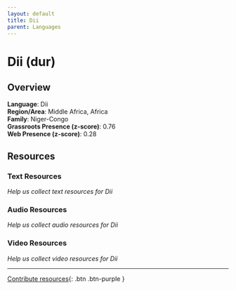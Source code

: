 ```yaml
---
layout: default
title: Dii
parent: Languages
---
```


# Dii (dur)

## Overview

**Language**: Dii  
**Region/Area**: Middle Africa, Africa  
**Family**: Niger-Congo  
**Grassroots Presence (z-score)**: 0.76  
**Web Presence (z-score)**: 0.28  

## Resources

### Text Resources
*Help us collect text resources for Dii*

### Audio Resources
*Help us collect audio resources for Dii*

### Video Resources
*Help us collect video resources for Dii*

---

[Contribute resources](https://forms.office.com/e/1SfLJx3u1r){: .btn .btn-purple }
